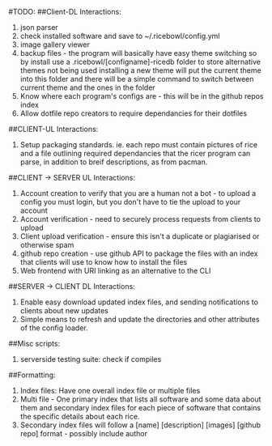 #TODO:
##Client-DL Interactions:
1. json parser
2. check installed software and save to ~/.ricebowl/config.yml
3. image gallery viewer
4. backup files - the program will basically have easy theme switching so by install
    use a .ricebowl/[configname]-ricedb folder to store alternative themes not being used
    installing a new theme will put the current theme into this folder and there will be
    a simple command to switch between current theme and the ones in the folder
5. Know where each program's configs are - this will be in the github repos index
6. Allow dotfile repo creators to require dependancies for their dotfiles

##CLIENT-UL Interactions:
1. Setup packaging standards.
     ie. each repo must contain pictures of rice and a file outlining required dependancies that the ricer program can parse, in addition to breif descriptions, as from pacman.

##CLIENT -> SERVER UL Interactions:
1. Account creation to verify that you are a human not a bot - to upload a config you must login, but you don't have to tie the upload to your account
2. Account verification - need to securely process requests from clients to upload
3. Client upload verification - ensure this isn't a duplicate or plagiarised or otherwise spam
4. github repo creation - use github API to package the files with an index that clients will use to know how to install the files
5. Web frontend with URI linking as an alternative to the CLI

##SERVER -> CLIENT DL Interactions:
1. Enable easy download updated index files, and sending notifications to clients about new updates
2. Simple means to refresh and update the directories and other attributes of the config loader.

##Misc scripts:
1. serverside testing suite: check if compiles

##Formatting:
1. Index files: Have one overall index file or multiple files
2. Multi file - One primary index that lists all software and some data about them and secondary index files for each piece of software that contains the specific details about each rice.
3. Secondary index files will follow a [name] [description] [images] [github repo] format - possibly include author
